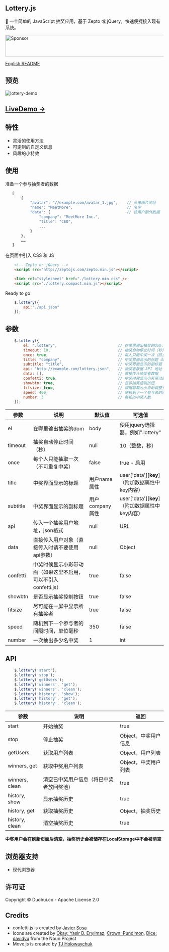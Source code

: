## Lottery.js

🎲 一个简单的 JavaScript 抽奖应用，基于 Zepto 或 jQuery，快速便捷接入现有系统。

<a target='_blank' rel='nofollow' href='https://app.codesponsor.io/link/6s5iGzH6BxpKb3dUFe3XDoT2/meetmore/lottery.js'>
  <img alt='Sponsor' width='888' height='68' src='https://app.codesponsor.io/embed/6s5iGzH6BxpKb3dUFe3XDoT2/meetmore/lottery.js.svg' />
</a>

[English README](https://github.com/meetmore/lottery.js/blob/master/README.md)  

## 预览
![lottery-demo](https://user-images.githubusercontent.com/978810/31418459-b21d6984-adfb-11e7-8fd8-7e9fc089ccfc.gif)

## [LiveDemo ->](https://meetmore.github.io/lottery.js/)
   
## 特性
 - 灵活的使用方法
 - 可定制的自定义信息
 - 风趣的小特效
   
## 使用

准备一个参与抽奖者的数据

 ```js
    [
        {
            "avatar": "//example.com/avatar_1.jpg",    // 头像图片地址
            "name": "MeetMore",                        // 名字
            "data": {                                  // 该用户额外数据
                "company": "MeetMore Inc.",
                "title": "CEO",
                ...
            }
        },
        ……
    ]
```

在页面中引入 CSS 和 JS

```html
    <!-- Zepto or jQuery -->
    <script src="http://zeptojs.com/zepto.min.js"></script>

    <link rel="stylesheet" href="./lottery.min.css" />
    <script src="./lottery.compact.min.js"></script>
```

Ready to go

```js
    $.lottery({ 
        api:"./api.json" 
    });
```
  
## 参数

```js
    $.lottery({ 
        el: ".lottery",                           // 在哪里输出抽奖的dom，使用jquery选择器
        timeout: 10,                              // 抽奖自动停止时间（秒）
        once: true,                               // 每人只能中奖一次（防止重复中奖）
        title: "company",                         // 中奖界面显示的标题 data[key]
        subtitle: "title",                        // 中奖界面显示的副标题 data[key]
        api: "http://example.com/lottery.json",   // 抽奖者数据 API 地址（非必填，若填写则 data 参数将被忽略）
        data: [],                                 // 直接传入抽奖者数据
        confetti: true,                           // 中奖时候显示小彩带动画
        showbtn: true,                            // 显示抽奖控制按钮
        fitsize: true,                            // 根据屏幕大小自动调整头像大小
        speed: 400,                               // 随机到下一个参与者的间隔时间，单位毫秒
        number: 3                                 // 每轮的中奖人数
    });
```

 参数 | 说明 | 默认值 | 可选值
----|------|----|----
el | 在哪里输出抽奖的dom  | body | 使用jquery选择器，例如”.lottery“
timeout | 抽奖自动停止时间（秒）  | null | 10（整数，秒）
once | 每个人只能抽取一次（不可重复中奖）  | false | true - 启用
title | 中奖界面显示的标题  | 用户name属性 | user['data'][**key**]（附加数据属性中key内容）
subtitle | 中奖界面显示的副标题  | 用户company属性 | user['data'][**key**]（附加数据属性中key内容）
api | 传入一个抽奖用户地址，json格式  | null | URL
data | 直接传入用户对象（直接传入时请不要使用api参数）  | null | Object
confetti | 中奖时候显示小彩带动画（如果这里不启用，可以不引入confetti.js）  | true | false
showbtn | 是否显示抽奖控制按钮  | true | false
fitsize | 尽可能在一屏中显示所有抽奖者  | true | false
speed | 随机到下一个参与者的间隔时间，单位毫秒  | 350 | false
number | 一次抽出多少名中奖 | 1 | int
  
## API

```js
    $.lottery('start'); 
    $.lottery('stop');
    $.lottery('getUsers'); 
    $.lottery('winners', 'get');
    $.lottery('winners', 'clean');
    $.lottery('history', 'show');
    $.lottery('history', 'get');
    $.lottery('history', 'clean');
```

 参数 | 说明 | 返回
----|------|----
start | 开始抽奖 | true
stop | 停止抽奖 | Object，中奖用户信息
getUsers | 获取用户列表 | Object，用户列表
winners, get | 获取中奖用户列表 | Object，中奖用户列表
winners, clean | 清空已中奖用户信息（将已中奖者放回奖池） | true
history, show | 显示抽奖历史 | true
history, get | 获取抽奖历史 | Object，抽奖历史
history, clean | 清空抽奖历史 | true
  
**中奖用户会在刷新页面后清空，抽奖历史会被储存在LocalStorage中不会被清空**

## 浏览器支持

- 现代浏览器
   
## 许可证

Copyright © Duohui.co - Apache License 2.0

## Credits

- confetti.js is created by [Javier Sosa](http://jsfiddle.net/Javalsu/vxP5q/743/)
- Icons are created by [Okay: Yasir B. Eryılmaz](https://thenounproject.com/term/okay/114615/), [Crown: Pundimon](https://thenounproject.com/term/crown/1028402), [Dice: davidyu](https://thenounproject.com/term/dice-point-4/1250653/) from the Noun Project
- Move.js is created by [TJ Holowaychuk](https://visionmedia.github.io/move.js/)
